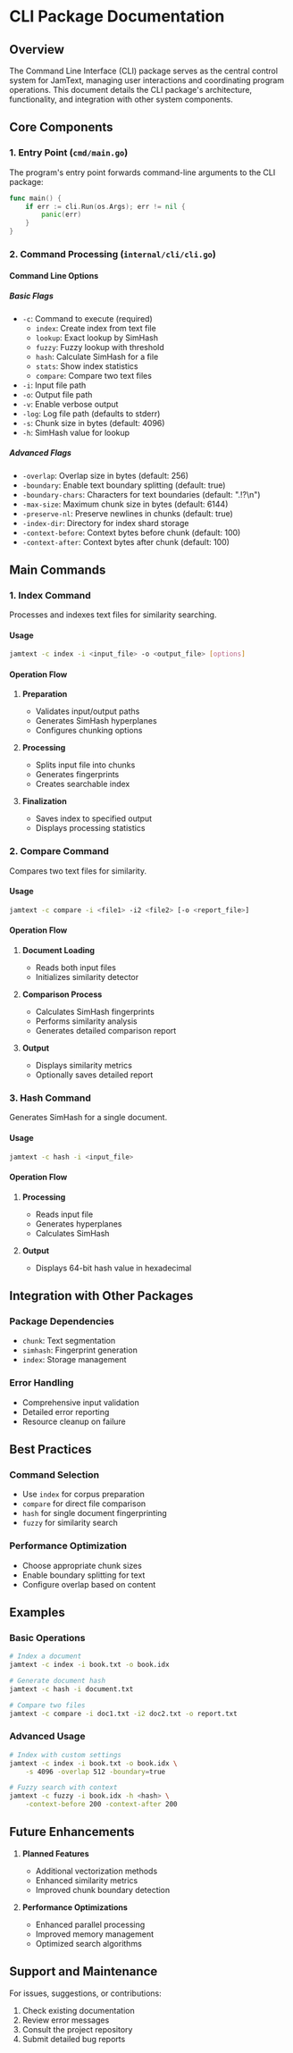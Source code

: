 # CLI Package Documentation

## Overview

The Command Line Interface (CLI) package serves as the central control system for JamText, managing user interactions and coordinating program operations. This document details the CLI package's architecture, functionality, and integration with other system components.

## Core Components

### 1. Entry Point (`cmd/main.go`)
The program's entry point forwards command-line arguments to the CLI package:
```go
func main() {
    if err := cli.Run(os.Args); err != nil {
        panic(err)
    }
}
```

### 2. Command Processing (`internal/cli/cli.go`)

#### Command Line Options

##### Basic Flags
- `-c`: Command to execute (required)
  - `index`: Create index from text file
  - `lookup`: Exact lookup by SimHash
  - `fuzzy`: Fuzzy lookup with threshold
  - `hash`: Calculate SimHash for a file
  - `stats`: Show index statistics
  - `compare`: Compare two text files
- `-i`: Input file path
- `-o`: Output file path
- `-v`: Enable verbose output
- `-log`: Log file path (defaults to stderr)
- `-s`: Chunk size in bytes (default: 4096)
- `-h`: SimHash value for lookup

##### Advanced Flags
- `-overlap`: Overlap size in bytes (default: 256)
- `-boundary`: Enable text boundary splitting (default: true)
- `-boundary-chars`: Characters for text boundaries (default: ".!?\n")
- `-max-size`: Maximum chunk size in bytes (default: 6144)
- `-preserve-nl`: Preserve newlines in chunks (default: true)
- `-index-dir`: Directory for index shard storage
- `-context-before`: Context bytes before chunk (default: 100)
- `-context-after`: Context bytes after chunk (default: 100)

## Main Commands

### 1. Index Command
Processes and indexes text files for similarity searching.

#### Usage
```bash
jamtext -c index -i <input_file> -o <output_file> [options]
```

#### Operation Flow
1. **Preparation**
   - Validates input/output paths
   - Generates SimHash hyperplanes
   - Configures chunking options

2. **Processing**
   - Splits input file into chunks
   - Generates fingerprints
   - Creates searchable index

3. **Finalization**
   - Saves index to specified output
   - Displays processing statistics

### 2. Compare Command
Compares two text files for similarity.

#### Usage
```bash
jamtext -c compare -i <file1> -i2 <file2> [-o <report_file>]
```

#### Operation Flow
1. **Document Loading**
   - Reads both input files
   - Initializes similarity detector

2. **Comparison Process**
   - Calculates SimHash fingerprints
   - Performs similarity analysis
   - Generates detailed comparison report

3. **Output**
   - Displays similarity metrics
   - Optionally saves detailed report

### 3. Hash Command
Generates SimHash for a single document.

#### Usage
```bash
jamtext -c hash -i <input_file>
```

#### Operation Flow
1. **Processing**
   - Reads input file
   - Generates hyperplanes
   - Calculates SimHash

2. **Output**
   - Displays 64-bit hash value in hexadecimal

## Integration with Other Packages

### Package Dependencies
- `chunk`: Text segmentation
- `simhash`: Fingerprint generation
- `index`: Storage management

### Error Handling
- Comprehensive input validation
- Detailed error reporting
- Resource cleanup on failure

## Best Practices

### Command Selection
- Use `index` for corpus preparation
- `compare` for direct file comparison
- `hash` for single document fingerprinting
- `fuzzy` for similarity search

### Performance Optimization
- Choose appropriate chunk sizes
- Enable boundary splitting for text
- Configure overlap based on content

## Examples

### Basic Operations
```bash
# Index a document
jamtext -c index -i book.txt -o book.idx

# Generate document hash
jamtext -c hash -i document.txt

# Compare two files
jamtext -c compare -i doc1.txt -i2 doc2.txt -o report.txt
```

### Advanced Usage
```bash
# Index with custom settings
jamtext -c index -i book.txt -o book.idx \
    -s 4096 -overlap 512 -boundary=true

# Fuzzy search with context
jamtext -c fuzzy -i book.idx -h <hash> \
    -context-before 200 -context-after 200
```

## Future Enhancements

1. **Planned Features**
   - Additional vectorization methods
   - Enhanced similarity metrics
   - Improved chunk boundary detection

2. **Performance Optimizations**
   - Enhanced parallel processing
   - Improved memory management
   - Optimized search algorithms

## Support and Maintenance

For issues, suggestions, or contributions:
1. Check existing documentation
2. Review error messages
3. Consult the project repository
4. Submit detailed bug reports
